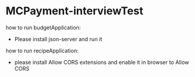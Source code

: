 # MCPayment-interviewTest

how to run budgetApplication:
- Please install json-server and run it

how to run recipeApplication:
- please install Allow CORS extensions and enable it in browser to Allow CORS

